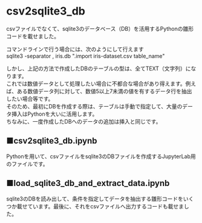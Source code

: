# csv2sqlite3_db  
csvファイルでなくて、sqlite3のデータベース（DB）を活用するPythonの雛形コードを載せました。  
  
コマンドラインで行う場合には、次のようにして行えます  
sqlite3 -separator , iris.db ".import iris-dataset.csv table_name"  
  
しかし、上記の方法で作成したDBのテーブルの型は、全てTEXT（文字列）になります。  
これでは数値データとして処理したい場合に不都合な場合があり得えます。例えば、ある数値データ列に対して、数値5以上7未満の値を有するデータ行を抽出したい場合等です。  
そのため、最初にDBを作成する際は、テーブルは手動で指定して、大量のデータ挿入はPythonを大いに活用します。  
ちなみに、一度作成したDBへのデータの追加は挿入と同じです。  
  
  
## ■csv2sqlite3_db.ipynb  
Pythonを用いて、csvファイルをsqlite3のDBファイルを作成するJupyterLab用のファイルです。  
  
## ■load_sqlite3_db_and_extract_data.ipynb  
sqlite3のDBを読み出して、条件を指定してデータを抽出する雛形コードをいくつか載せています。最後に、それをcsvファイルへ出力するコードも載せました。  
